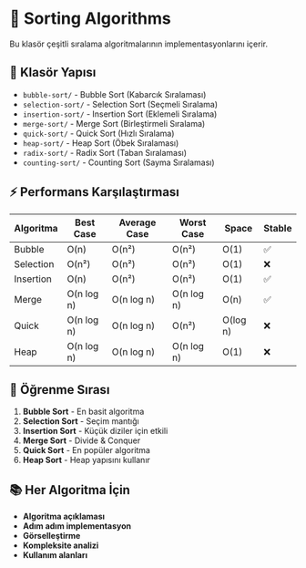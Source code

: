 # 🔄 Sorting Algorithms

Bu klasör çeşitli sıralama algoritmalarının implementasyonlarını içerir.

## 📁 Klasör Yapısı

- `bubble-sort/` - Bubble Sort (Kabarcık Sıralaması)
- `selection-sort/` - Selection Sort (Seçmeli Sıralama)
- `insertion-sort/` - Insertion Sort (Eklemeli Sıralama)
- `merge-sort/` - Merge Sort (Birleştirmeli Sıralama)
- `quick-sort/` - Quick Sort (Hızlı Sıralama)
- `heap-sort/` - Heap Sort (Öbek Sıralaması)
- `radix-sort/` - Radix Sort (Taban Sıralaması)
- `counting-sort/` - Counting Sort (Sayma Sıralaması)

## ⚡ Performans Karşılaştırması

| Algoritma | Best Case | Average Case | Worst Case | Space | Stable |
|-----------|-----------|--------------|------------|-------|--------|
| Bubble | O(n) | O(n²) | O(n²) | O(1) | ✅ |
| Selection | O(n²) | O(n²) | O(n²) | O(1) | ❌ |
| Insertion | O(n) | O(n²) | O(n²) | O(1) | ✅ |
| Merge | O(n log n) | O(n log n) | O(n log n) | O(n) | ✅ |
| Quick | O(n log n) | O(n log n) | O(n²) | O(log n) | ❌ |
| Heap | O(n log n) | O(n log n) | O(n log n) | O(1) | ❌ |

## 🎯 Öğrenme Sırası

1. **Bubble Sort** - En basit algoritma
2. **Selection Sort** - Seçim mantığı
3. **Insertion Sort** - Küçük diziler için etkili
4. **Merge Sort** - Divide & Conquer
5. **Quick Sort** - En popüler algoritma
6. **Heap Sort** - Heap yapısını kullanır

## 📚 Her Algoritma İçin

- **Algoritma açıklaması**
- **Adım adım implementasyon**
- **Görselleştirme**
- **Kompleksite analizi**
- **Kullanım alanları**
